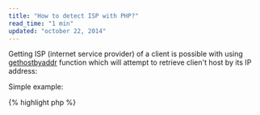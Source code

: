 ```yaml
---
title: "How to detect ISP with PHP?"
read_time: "1 min"
updated: "october 22, 2014"
---
```


Getting ISP (internet service provider) of a client is possible with using [gethostbyaddr](http://php.net/gethostbyaddr) function which
will attempt to retrieve clien't host by its IP address:

Simple example:

{% highlight php %}
<?php

$hostname = gethostbyaddr($_SERVER['REMOTE_ADDR']);

echo $hostname;
{% endhighlight %}

But important for you to know is that relying on this is not always possible since the client may be logged in through VPN.
